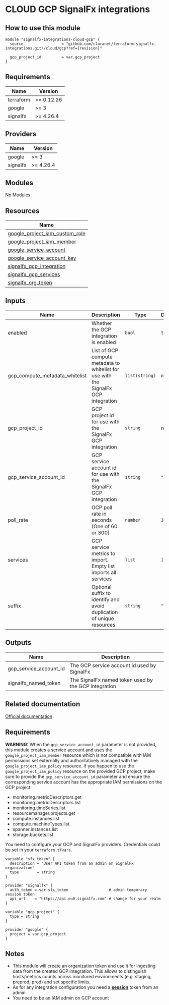 # CLOUD GCP SignalFx integrations

## How to use this module

```hcl
module "signalfx-integrations-cloud-gcp" {
  source                 = "github.com/claranet/terraform-signalfx-integrations.git//cloud/gcp?ref={revision}"

  gcp_project_id         = var.gcp_project
}

```

## Requirements

| Name | Version |
|------|---------|
| terraform | >= 0.12.26 |
| google | >= 3 |
| signalfx | >= 4.26.4 |

## Providers

| Name | Version |
|------|---------|
| google | >= 3 |
| signalfx | >= 4.26.4 |

## Modules

No Modules.

## Resources

| Name |
|------|
| [google_project_iam_custom_role](https://registry.terraform.io/providers/hashicorp/google/3/docs/resources/project_iam_custom_role) |
| [google_project_iam_member](https://registry.terraform.io/providers/hashicorp/google/3/docs/resources/project_iam_member) |
| [google_service_account](https://registry.terraform.io/providers/hashicorp/google/3/docs/resources/service_account) |
| [google_service_account_key](https://registry.terraform.io/providers/hashicorp/google/3/docs/resources/service_account_key) |
| [signalfx_gcp_integration](https://registry.terraform.io/providers/splunk-terraform/signalfx/4.26.4/docs/resources/gcp_integration) |
| [signalfx_gcp_services](https://registry.terraform.io/providers/splunk-terraform/signalfx/4.26.4/docs/data-sources/gcp_services) |
| [signalfx_org_token](https://registry.terraform.io/providers/splunk-terraform/signalfx/4.26.4/docs/resources/org_token) |

## Inputs

| Name | Description | Type | Default | Required |
|------|-------------|------|---------|:--------:|
| enabled | Whether the GCP integration is enabled | `bool` | `true` | no |
| gcp\_compute\_metadata\_whitelist | List of GCP compute metadata to whitelist for use with the SignalFx GCP integration | `list(string)` | `null` | no |
| gcp\_project\_id | GCP project id for use with the SignalFx GCP integration | `string` | n/a | yes |
| gcp\_service\_account\_id | GCP service account id for use with the SignalFx GCP integration | `string` | `""` | no |
| poll\_rate | GCP poll rate in seconds (One of 60 or 300) | `number` | `300` | no |
| services | GCP service metrics to import. Empty list imports all services | `list` | `[]` | no |
| suffix | Optional suffix to identify and avoid duplication of unique resources | `string` | `""` | no |

## Outputs

| Name | Description |
|------|-------------|
| gcp\_service\_account\_id | The GCP service account id used by SignalFx |
| signalfx\_named\_token | The SignalFx named token used by the GCP integration |

## Related documentation

[Official documentation](https://docs.signalfx.com/en/latest/integrations/google-cloud-platform.html#connect-to-google-cloud-platform)

## Requirements

**WARNING:** When the `gcp_service_account_id` parameter is not provided, this module creates a service account and uses the `google_project_iam_member` resource which is not compatible with IAM permissions set externally and authoritatively managed with the `google_project_iam_policy` resource. If you happen to use the `google_project_iam_policy` resource on the provided GCP project,
make sure to provide the `gcp_service_account_id` parameter and ensure the corresponding service account has the appropriate IAM permissions on the GCP project:
 - monitoring.metricDescriptors.get
 - monitoring.metricDescriptors.list
 - monitoring.timeSeries.list
 - resourcemanager.projects.get
 - compute.instances.list
 - compute.machineTypes.list
 - spanner.instances.list
 - storage.buckets.list

You need to configure your GCP and SignalFx providers.
Credentials could be set in your `terraform.tfvars`.

```
variable "sfx_token" {
  description = "User API token from an admin on SignalFx organization"
  type        = string
}

provider "signalfx" {
  auth_token = var.sfx_token                  # admin temporary session token
  api_url    = "https://api.eu0.signalfx.com" # change for your realm
}

variable "gcp_project" {
  type = string
}

provider "google" {
  project = var.gcp_project
}

```

## Notes

* This module will create an organization token and use it for ingesting data from the created GCP integration.
  This allows to distinguish hosts/metrics counts across monitored environments (e.g. staging, preprod, prod) and set specific limits.
* As for any integration configuration you need a [**session**](https://docs.signalfx.com/en/latest/admin-guide/tokens.html#user-api-access-tokens) token from an admin
* You need to be an IAM admin on GCP account
